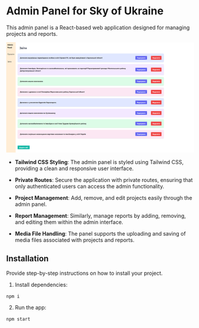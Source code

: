 # Admin Panel for Sky of Ukraine
This admin panel is a React-based web application designed for managing projects and reports.

![](./2.png)

- **Tailwind CSS Styling**: The admin panel is styled using Tailwind CSS, providing a clean and responsive user interface.

- **Private Routes**: Secure the application with private routes, ensuring that only authenticated users can access the admin functionality.

- **Project Management**: Add, remove, and edit projects easily through the admin panel.

- **Report Management**: Similarly, manage reports by adding, removing, and editing them within the admin interface.

- **Media File Handling**: The panel supports the uploading and saving of media files associated with projects and reports.

## Installation

Provide step-by-step instructions on how to install your project.

1. Install dependencies:

```bash
npm i 
```

2. Run the app:

```bash
npm start
```
